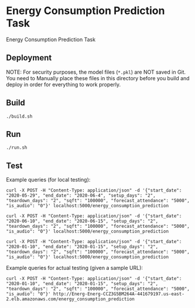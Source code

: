 # Energy Consumption Prediction Task

Energy Consumption Prediction Task

## Deployment

NOTE: For security purposes, the model files (`*.pkl`) are NOT saved in Git. You need to Manually place these files in this directory before you build and deploy in order for everything to work properly.

## Build

`./build.sh`

## Run

`./run.sh`

## Test

Example queries (for local testing):

```
curl -X POST -H "Content-Type: application/json" -d '{"start_date": "2020-05-29", "end_date": "2020-06-4", "setup_days": "2", "teardown_days": "2", "sqft": "100000", "forecast_attendance": "5000", "is_audio": "0"}' localhost:5000/energy_consumption_prediction

curl -X POST -H "Content-Type: application/json" -d '{"start_date": "2020-06-10", "end_date": "2020-06-15", "setup_days": "2", "teardown_days": "2", "sqft": "100000", "forecast_attendance": "5000", "is_audio": "0"}' localhost:5000/energy_consumption_prediction

curl -X POST -H "Content-Type: application/json" -d '{"start_date": "2020-01-10", "end_date": "2020-01-15", "setup_days": "2", "teardown_days": "2", "sqft": "100000", "forecast_attendance": "5000", "is_audio": "0"}' localhost:5000/energy_consumption_prediction
```

Example queries for actual testing (given a sample URL):

```
curl -X POST -H "Content-Type: application/json" -d '{"start_date": "2020-01-10", "end_date": "2020-01-15", "setup_days": "2", "teardown_days": "2", "sqft": "100000", "forecast_attendance": "5000", "is_audio": "0"}' http://Energ-Energ-CCZ3G5BM264A-441679197.us-east-2.elb.amazonaws.com/energy_consumption_prediction
```
